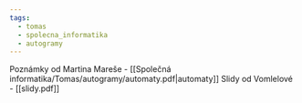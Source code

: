 ```yaml
---
tags:
  - tomas
  - spolecna_informatika
  - autogramy
---
```

Poznámky od Martina Mareše - [[Společná informatika/Tomas/autogramy/automaty.pdf|automaty]]
Slidy od Vomlelové - [[slidy.pdf]]
